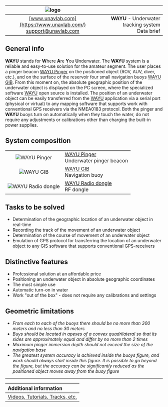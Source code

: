 | ![logo](https://ucnl.github.io/documentation/sm_logo.png) |  |
| :---: | ---: |
| [www.unavlab.com](https://www.unavlab.com/) <br/> [support@unavlab.com](mailto:support@unavlab.com) | **WAYU** - Underwater tracking system <br/> Data brief |

<div style="page-break-after: always;"></div>

## General info
**WAYU** stands for **W**here **A**re **Y**ou **U**nderwater.
The **WAYU** system is a reliable and easy-to-use solution for the amateur segment. The user places a pinger beacon [WAYU Pinger](WAYU_Pinger_Specification_en.md) on the positioned object (ROV, AUV, diver, etc.), and on the surface of the reservoir four small navigation buoys [WAYU GIB](WAYU_GIB_Specification_en.md).
From this moment on, the absolute geographic position of the underwater object is displayed on the PC screen, where the specialized software [WAYU](https://github.com/ucnl/WAYU) open source is installed. The position of an underwater object can be easily transferred from the [WAYU](https://github.com/ucnl/WAYU) application via a serial port (physical or virtual) to any mapping software that supports work with conventional GPS receivers via the NMEA0183 protocol.
Both the pinger and **WAYU** buoys turn on automatically when they touch the water, do not require any adjustments or calibrations other than charging the built-in power supplies.

<div style="page-break-after: always;"></div>

## System composition

|  |  |
| :---: | :--- |
| ![WAYU Pinger]() | [WAYU Pinger](WAYU_Pinger_Specification_ru.md) <br/> Underwater pinger beacon |
| ![WAYU GIB]() | [WAYU GIB](WAYU_GIB_Specification_ru.md) <br/> Navigation buoy |
| ![WAYU Radio dongle]() | [WAYU Radio dongle](WAYU_RF_Dongle_Specification_ru.md) <br/> RF dongle |


<div style="page-break-after: always;"></div>

## Tasks to be solved
- Determination of the geographic location of an underwater object in real-time
- Recording the track of the movement of an underwater object
- Determination of the course of movement of an underwater object
- Emulation of GPS protocol for transferring the location of an underwater object to any GIS software that supports conventional GPS-receivers

<div style="page-break-after: always;"></div>

## Distinctive features
- Professional solution at an affordable price
- Positioning an underwater object in absolute geographic coordinates
- The most simple use
- Automatic turn-on in water
- Work "out of the box" - does not require any calibrations and settings

<div style="page-break-after: always;"></div>

## Geometric limitations
* _From each to each of the buoys there should be no more than 300 meters and no less than 30 meters_
* _Buys should be located in apexes of a convex quadrilateral so that its sides are approximately equal and differ by no more than 2 times_
* _Maximum pinger immersion depth should not exceed the size of the navigation base_
* _The greatest system accuracy is achieved inside the buoys figure, and work should always start inside this figure. It is possible to go beyond the figure, but the accuracy can be significantly reduced as the positioned object moves away from the buoy figure_  

<div style="page-break-after: always;"></div>

_________  

| **Additional information** |
| :--- |
| [Videos, Tutorials, Tracks, etc.](media.md) |

